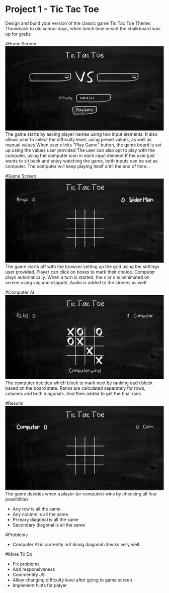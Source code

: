 # Project 1 - Tic Tac Toe
Design and build your version of the classic game Tic Tac Toe
Theme: Throwback to old school days, when lunch time meant the chalkboard was up for grabs


#Home Screen
![Home screen](screenshots/1.png) 
The game starts by asking player names using two input elements. 
It also allows user to select the difficulty level, using preset values, as well as manual values
When user clicks "Play Game" button, the game board is set up using the values user provided
The user can also opt to play with the computer, using the computer icon in each input element
If the user just wants to sit back and enjoy watching the game, both inputs can be set as computer. The computer will keep playing itself until the end of time...

#Game Screen
![Game Board Initial View](screenshots/8.png) 
The game starts off with the browser setting up the grid using the settings user provided. 
Player can click on boxes to mark their choice.
Computer plays automatically.
When a turn is started, the x or o is annimated on screen using svg and clippath.
Audio is added to the strokes as well

#Computer AI
![Win or Tie](screenshots/6.png) 
The computer decides which block to mark next by ranking each block based on the board state. 
Ranks are calculated separately for rows, columns and both diagonals. And then added to get the final rank.

#Results
![Win or Tie](screenshots/9.png) 
The game decides when a player (or computer) wins by checking all four possiblities
- Any row is all the same 
- Any column is all the same
- Primary diagonal is all the same
- Secondary diagonal is all the same


#Problems
- Computer AI is currently not doing diagonal checks very well. 

#More To Do
- Fix problems
- Add responsiveness
- Commentify JS
- Allow changing difficulty level after going to game screen
- Implement hints for player

